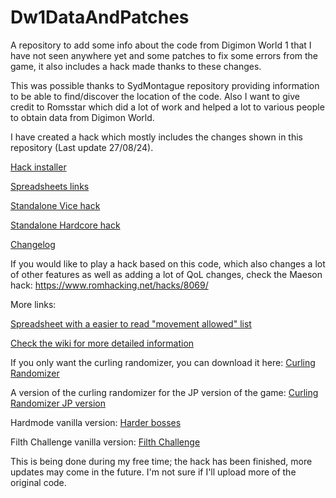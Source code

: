# Dw1DataAndPatches
A repository to add some info about the code from Digimon World 1 that I have not seen anywhere yet and some patches to fix some errors from the game, it also includes a hack made thanks to these changes.

This was possible thanks to SydMontague repository providing information to be able to find/discover the location of the code. Also I want to give credit to Romsstar which did a lot of work and helped a lot to various people to obtain data from Digimon World.

I have created a hack which mostly includes the changes shown in this repository (Last update 27/08/24).

[Hack installer](https://github.com/Vicen04/Dw1DataAndPatches/releases/tag/Digimon_Installer)

[Spreadsheets links](https://github.com/Vicen04/Dw1DataAndPatches/blob/main/Information%20links.txt)

[Standalone Vice hack](https://github.com/Vicen04/Dw1DataAndPatches/releases/tag/Vice_hack)

[Standalone Hardcore hack](https://github.com/Vicen04/Dw1DataAndPatches/releases/tag/Digimon_World_Hardcore)

[Changelog](https://github.com/Vicen04/Dw1DataAndPatches/blob/main/Changelog.txt)


If you would like to play a hack based on this code, which also changes a lot of other features as well as adding a lot of QoL changes, check the Maeson hack: https://www.romhacking.net/hacks/8069/


More links:

[Spreadsheet with a easier to read "movement allowed" list](https://docs.google.com/spreadsheets/d/1vHHa8ynxtnFuwiQst09I0L4jDMKb8ZLdyxXYkoMi_UA/edit?usp=sharing)

[Check the wiki for more detailed information](https://github.com/Vicen04/Dw1DataAndPatches/wiki) 

If you only want the curling randomizer, you can download it here:
[Curling Randomizer](https://github.com/Vicen04/Dw1DataAndPatches/releases/tag/Curling_randomizer)

A version of the curling randomizer for the JP version of the game:
[Curling Randomizer JP version](https://github.com/Vicen04/Dw1DataAndPatches/releases/tag/Curling_randomizer_JP)

Hardmode vanilla version:
[Harder bosses](https://github.com/Vicen04/Dw1DataAndPatches/releases/tag/Hardmode_hack)

Filth Challenge vanilla version:
[Filth Challenge](https://github.com/Vicen04/Dw1DataAndPatches/releases/tag/Filth_challenge)


This is being done during my free time; the hack has been finished, more updates may come in the future. I'm not sure if I'll upload more of the original code.
